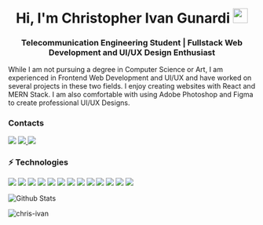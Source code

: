 <h1 align="center">Hi, I'm Christopher Ivan Gunardi <img src="https://raw.githubusercontent.com/aemmadi/aemmadi/master/wave.gif" width="30px"></h1>
<h3 align="center">Telecommunication Engineering Student | Fullstack Web Development and UI/UX Design Enthusiast</h3>

While I am not pursuing a degree in Computer Science or Art, I am experienced in Frontend Web Development and UI/UX and have worked on several projects in these two fields. I enjoy creating websites with React and MERN Stack. I am also comfortable with using Adobe Photoshop and Figma to create professional UI/UX Designs.

<h3>Contacts</h3>
<a href="https://www.linkedin.com/in/christopher-ivan-gunardi/"><img src="https://img.shields.io/badge/-christopher--ivan-blue?style=flat-square&logo=Linkedin&logoColor=white/"></a>
<a href="https://instagram.com/christopher.01__"><img src="https://img.shields.io/badge/-christopher.01____-333333?style=flat-square&logo=instagram&logoColor=white/">
<a href="mailto: gunardi.ivan@gmail.com"><img src="https://img.shields.io/badge/-gunardi.ivan@gmail.com-f6f6f6?style=flat-square&logo=Gmail&logoColor=white/"></a>
  
<h3>⚡ Technologies</h3>
<p>
<img src="https://img.shields.io/badge/-JavaScript-333333?style=flat-square&logo=javascript">
<img src="https://img.shields.io/badge/-Nodejs-333333?style=flat-square&logo=Node.js">
<img src="https://img.shields.io/badge/-Python-333333?style=flat-square&logo=Python">
<img src="https://img.shields.io/badge/-React-333333?style=flat-square&logo=react">
<img src="https://img.shields.io/badge/-HTML5-333333?style=flat-square&logo=html5">
<img src="https://img.shields.io/badge/-CSS3-333333?style=flat-square&logo=css3">
<img src="https://img.shields.io/badge/-Bootstrap-333333?style=flat-square&logo=bootstrap">
<img src="https://img.shields.io/badge/-MongoDB-333333?style=flat-square&logo=mongodb">
<img src="https://img.shields.io/badge/-Git-333333?style=flat-square&logo=git">
<img src="https://img.shields.io/badge/-Netlify-333333?style=flat-square&logo=netlify">
<img src="https://img.shields.io/badge/-Photoshop-333333?style=flat-square&logo=adobe-photoshop">
<img src="https://img.shields.io/badge/-Affinity Designer-333333?style=flat-square&logo=affinity-designer">
<img src="https://img.shields.io/badge/-Figma-333333?style=flat-square&logo=figma">
</p>

![Github Stats](https://github-readme-stats.vercel.app/api?username=chris-ivan&count_private=true&theme=react&show_icons=true&include_all_commits=true)
<p><img align="center" src="https://github-readme-stats.vercel.app/api/top-langs/?username=chris-ivan&theme=react&layout=compact" alt="chris-ivan" /></p>
